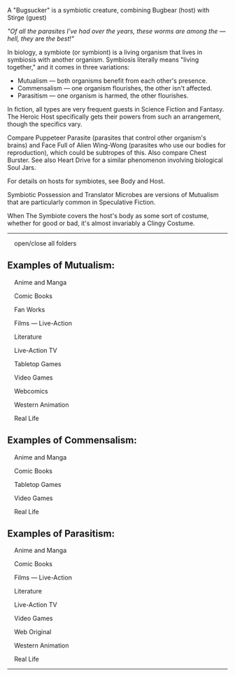A "Bugsucker" is a symbiotic creature, combining Bugbear (host) with Stirge (guest)

_"Of all the parasites I've had over the years, these worms are among the — hell, they_ are _the best!"_

In biology, a symbiote (or symbiont) is a living organism that lives in symbiosis with another organism. Symbiosis literally means "living together," and it comes in three variations:

-   Mutualism — both organisms benefit from each other's presence.
-   Commensalism — one organism flourishes, the other isn't affected.
-   Parasitism — one organism is harmed, the other flourishes.

In fiction, all types are very frequent guests in Science Fiction and Fantasy. The Heroic Host specifically gets their powers from such an arrangement, though the specifics vary.

Compare Puppeteer Parasite (parasites that control other organism's brains) and Face Full of Alien Wing-Wong (parasites who use our bodies for reproduction), which could be subtropes of this. Also compare Chest Burster. See also Heart Drive for a similar phenomenon involving biological Soul Jars.

For details on hosts for symbiotes, see Body and Host.

Symbiotic Possession and Translator Microbes are versions of Mutualism that are particularly common in Speculative Fiction.

When The Symbiote covers the host's body as some sort of costume, whether for good or bad, it's almost invariably a Clingy Costume.

___

    open/close all folders 

## Examples of Mutualism:

    Anime and Manga 

    Comic Books 

    Fan Works 

    Films — Live-Action 

    Literature 

    Live-Action TV 

    Tabletop Games 

    Video Games 

    Webcomics 

    Western Animation 

    Real Life 

## Examples of Commensalism:

    Anime and Manga 

    Comic Books 

    Tabletop Games 

    Video Games 

    Real Life 

## Examples of Parasitism:

    Anime and Manga 

    Comic Books 

    Films — Live-Action 

    Literature 

    Live-Action TV 

    Video Games 

    Web Original 

    Western Animation 

    Real Life 

___